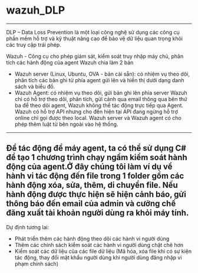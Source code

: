 # wazuh_DLP
----------------------------------------
DLP – Data Loss Prevention là một loại công nghệ sử dụng các công cụ phần mềm hỗ trợ và kỹ thuật nâng cao để bảo vệ dữ liệu quan trọng khỏi các truy cập trái phép. 

Wazuh - Công cụ cho phép giám sát, kiểm soát truy nhập máy chủ, phân tích các hành động của agent
Wazuh chia làm 2 bản
 - Wazuh server (Linux, Ubuntu, OVA - bản cài sẵn): có nhiệm vụ theo dõi, phân tích các bản ghi từ phía agent gửi lên và hiển thị dưới dạng danh sách và biểu đồ.
 - Wazuh Agent:  có nhiệm vụ theo dõi, gửi bản ghi lên phía server
Wazuh chỉ có hỗ trợ theo dõi, phân tích, gửi cảnh qua email thông qua bên thứ ba để theo dõi agent, Wazuh không thể tác động trực tiếp qua Agent.
Wazuh có hỗ trợ API nhưng cho đến hiện tại API đang ngừng hỗ trợ online chỉ gọi được theo local.
Wazuh server và Wazuh agent có cho phép thêm luật từ bên ngoài vào hệ thống.
----------------------------------------
Để tác động để máy agent, ta có thể sử dụng C# để tạo 1 chương trình chạy ngầm kiểm soát hành động của agent.Ở đây chúng tôi làm ví dụ về hành vi tác động đến file trong 1 folder gồm các hành động xóa, sửa, thêm, di chuyển file. Nếu hành động được thực hiện sẽ hiện cảnh báo, gửi thông báo đến email của admin và cưỡng chế đăng xuất tài khoản người dùng ra khỏi máy tính.
----------------------------------------
Dự định tương lai:
 -  Phát triển thêm các hành động theo dõi các hành vi người dùng 
 -  Thêm các chính sách kiểm soát các hành vi người dùng chặt chẽ hơn
 -  Kiểm soát các dữ liệu của các file dữ liệu (Mã hóa, xóa file khi có sự kiện tác động, thay đổi mật khẩu người dùng khi người dùng đăng nhập vi phạm chính sách)
